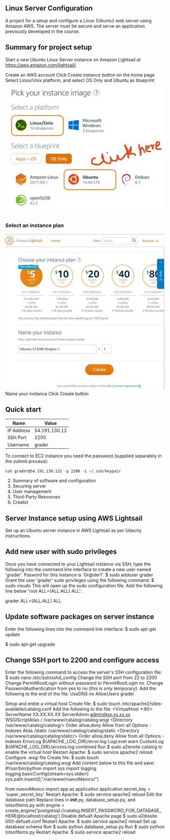 ## Linux Server Configuration
A project for a setup and configure a Linux (Ubuntu) web server using Amazon AWS. The server must be secure and serve an application previously developed in the course.

## Summary for project setup
Start a new Ubuntu Linux Server instance on Amazon Lightsail at https://aws.amazon.com/lightsail/

Create an AWS account
Click Create instance button on the home page
Select Linux/Unix platform, and select OS Only and Ubuntu as blueprint

![](images/screen1.jpg)

### Select an instance plan

![](images/screen2.jpg)
Name your instance
Click Create button

## Quick start
| Name | Value|
| --- | --- |
| IP Address | 54.191.130.12 |
| SSH Port | 2200 |
| Username | grader|

To connect to EC2 instance you need the password (supplied separately in the submit process):

    ssh grader@54.191.130.122 -p 2200 -i ~/.ssh/keypair 


2. Summary of software and configuration
3. Securing server
4. User management
5. Third-Party Resources
6. Creator

## Server Instance setup using AWS Lightsail
Set up an Ubuntu server instance in AWS Lightsail as per Udacity instructions.

## Add new user with sudo privileges
Once you have connected to your Lightsail instance via SSH, type the following into the command line interface to create a new user named 'grader'. Pssword for this instance is 'Gr@der1'.
$ sudo adduser grader
Grant the user 'grader' sudo privileges using the following command:
$ sudo visudo
This will open up the sudo configuration file. Add the following line below 'root ALL=(ALL:ALL) ALL':

grader ALL=(ALL:ALL) ALL

## Update software packages on server instance
Enter the following lines into the command line interface:
$ sudo apt-get update

$ sudo apt-get upgrade

## Change SSH port to 2200 and configure access
Enter the following command to access the server's SSH configuration file:
$ sudo nano /etc/ssh/sshd_config
Change the SSH port from 22 to 2200
Change PermitRootLogin without-password to PermitRootLogin no.
Change PasswordAuthentication from yes to no (this is only temporary).
Add the following to the end of the file:
UseDNS no
AllowUsers grader

Setup and enble a virtual host
Create file: $ sudo touch /etc/apache2/sites-available/catalog.conf
Add the following to the file:
   <VirtualHost *:80>
		ServerName XX.XX.XX.XX
		ServerAdmin admin@xx.xx.xx.xx
		WSGIScriptAlias / /var/www/catalog/catalog.wsgi
		<Directory /var/www/catalog/catalog/>
			Order allow,deny
			Allow from all
			Options -Indexes
		</Directory>
		Alias /static /var/www/catalog/catalog/static
		<Directory /var/www/catalog/catalog/static/>
			Order allow,deny
			Allow from all
			Options -Indexes
		</Directory>
		ErrorLog ${APACHE_LOG_DIR}/error.log
		LogLevel warn
		CustomLog ${APACHE_LOG_DIR}/access.log combined
   </VirtualHost>
Run $ sudo a2ensite catalog to enable the virtual host
Restart Apache: $ sudo service apache2 reload
Configure .wsgi file
Create file: $ sudo touch /var/www/catalog/catalog.wsgi
Add content below to this file and save:
   #!/usr/bin/python
   import sys
   import logging
   logging.basicConfig(stream=sys.stderr)
   sys.path.insert(0,"/var/www/nuevoMexico/")

   from nuevoMexico import app as application
   application.secret_key = 'super_secret_key'
Restart Apache: $ sudo service apache2 reload
Edit the database path
Replace lines in __init__.py, database_setup.py, and lotsofitems.py with engine = create_engine('postgresql://catalog:INSERT_PASSWORD_FOR_DATABASE_HERE@localhost/catalog')
Disable defualt Apache page
$ sudo a2dissite 000-defualt.conf
Restart Apache: $ sudo service apache2 reload
Set up database schema
Run $ sudo python database_setup.py
Run $ sudo python lotsofitems.py
Restart Apache: $ sudo service apache2 reload
